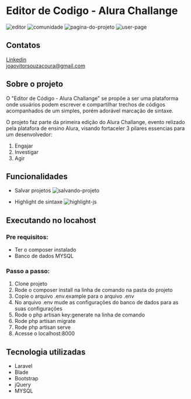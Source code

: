 # Editor de Codigo - Alura Challange



![editor](https://i.gyazo.com/00ece030b6655ce923bca591e355e8b2.png)
![comunidade](https://i.gyazo.com/dc33f4dfa2062f61551465505d20a2fa.png)
![pagina-do-projeto](https://i.gyazo.com/7234d2415ddfebbf737a7537a87bd473.png)
![user-page](https://i.gyazo.com/c8b861bec97963efbd431509bcaa5795.png)


## Contatos

<a href="https://www.linkedin.com/in/joao-v%C3%ADtor-de-souza-coura-b435381a9/">Linkedin</a>
<br>
<a href="mailto:joaovitorsouzacoura@gmail.com">joaovitorsouzacoura@gmail.com</a>

## Sobre o projeto

<p>O "Editor de Código - Alura Challange" se propõe a ser uma plataforma onde usuários podem escrever e compartilhar trechos de códigos acompanhados de um simples, porém adorável marcação de sintaxe.</p>
<p>O projeto faz parte da primeira edição do Alura Challange, evento relizado pela platafora de ensino Alura, visando fortaceler 3 pilares essencias para um desenvolvedor:</p>
<ol>
  <li>Engajar</li>
  <li>Investigar</li>
  <li>Agir</li>
</ol>
  
## Funcionalidades

- Salvar projetos
![salvando-projeto](https://i.gyazo.com/7c93c4bfa3b9cf24a14feca41ba7e7b4.gif)

- Highlight de sintaxe
![highlight-js](https://i.gyazo.com/06c0d64de3c6c2e3c3ef85a55988da12.gif)

## Executando no locahost

<h3>Pre requisitos:</h3>
<ul>
  <li>Ter o composer instalado</li>
  <li>Banco de dados MYSQL</li>
</ul>

<h3>Passo a passo:</h3>
<ol>
  <li>Clone projeto</li>
  <li>Rode o composer install na linha de comando na pasta do projeto</li>
  <li>Copie o arquivo .env.example para o arquivo .env</li>
  <li>No arquivo .env mude as configurações do banco de dados para as suas configurações</li>
  <li>Rode o php artisan key:generate na linha de comando</li>
  <li>Rode php artisan migrate</li>
  <li>Rode php artisan serve</li>
  <li>Acesse o localhost:8000</li>
</ol>

## Tecnologia utilizadas

<ul>
  <li>Laravel</li>
  <li>Blade</li>
  <li>Bootstrap</li>
  <li>jQuery</li>
  <li>MYSQL</li>
</ul>

